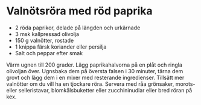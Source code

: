 # Valnötsröra med röd paprika

 - 2 röda paprikor, delade på längden och urkärnade
 - 3 msk kallpressad olivolja
 - 150 g valnötter, rostade
 - 1 knippa färsk koriander eller persilja
 - Salt och peppar efter smak

Värm ugnen till 200 grader. Lägg paprikahalvorna på en plåt och ringla olivoljan över. Ugnsbaka dem på översta falsen i 30 minuter, tärna dem grovt och lägg dem i en mixer med resterande ingredienser. Tillsätt mer valnötter om du vill ha en tjockare röra. Servera med råa grönsaker, morots- eller selleristavar, blomkålsbuketter eller zucchininudlar eller bred röran på kex.
